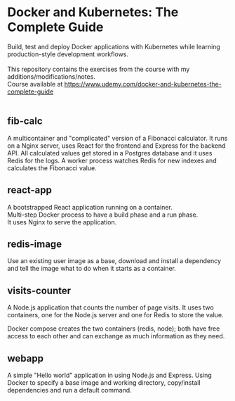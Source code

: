 # Docker and Kubernetes: The Complete Guide

Build, test and deploy Docker applications with Kubernetes while learning production-style development workflows.
<br><br>
This repository contains the exercises from the course with my additions/modifications/notes. <br>
Course available at https://www.udemy.com/docker-and-kubernetes-the-complete-guide
<br><br>

## fib-calc
A multicontainer and "complicated" version of a Fibonacci calculator. It runs on a Nginx server, uses React for the frontend and Express for the backend API. All calculated values get stored in a Postgres database and it uses Redis for the logs. A worker process watches Redis for new indexes and calculates the Fibonacci value. 

## react-app
A bootstrapped React application running on a container. <br>
Multi-step Docker process to have a build phase and a run phase. <br>
It uses Nginx to serve the application. 

## redis-image
Use an existing user image as a base, download and install a dependency and tell the image what to do when it starts as a container.

## visits-counter
A Node.js application that counts the number of page visits. It uses two containers, one for the Node.js server and one for Redis to store the value.

Docker compose creates the two containers (redis, node); both have free access to each other and can exchange as much information as they need.

## webapp
A simple "Hello world" application in using Node.js and Express.
Using Docker to specify a base image and working directory, copy/install dependencies and run a default command.
